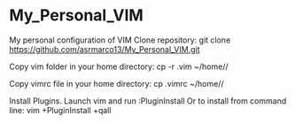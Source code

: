 # My_Personal_VIM
My personal configuration of VIM
Clone repository:
git clone https://github.com/asrmarco13/My_Personal_VIM.git

Copy vim folder in your home directory:
cp -r .vim ~/home/<user>/

Copy vimrc file in your home directory:
cp .vimrc ~/home/<user>/

Install Plugins. Launch vim and run :PluginInstall
Or to install from command line: vim +PluginInstall +qall

